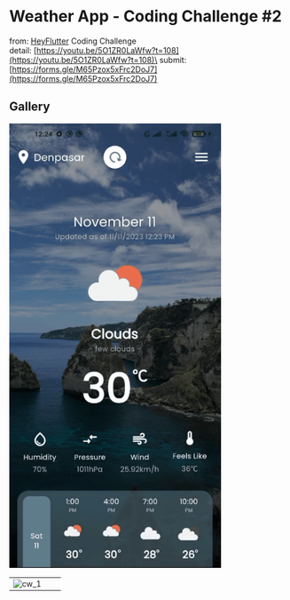 # Weather App - Coding Challenge #2

from: [HeyFlutter](https://www.youtube.com/@HeyFlutter) Coding Challenge\
detail: [https://youtu.be/5O1ZR0LaWfw?t=108](https://youtu.be/5O1ZR0LaWfw?t=108)\
submit: [https://forms.gle/M65Pzox5xFrc2DoJ7](https://forms.gle/M65Pzox5xFrc2DoJ7)

## Gallery

<img src="https://raw.githubusercontent.com/indratrisnar/weather_app_challenge/main/pics/current_weather.gif" alt="current_weather" height="800">

|                                                                                                                             |     |     |
| --------------------------------------------------------------------------------------------------------------------------- | --- | --- |
| <img src="https://raw.githubusercontent.com/indratrisnar/weather_app_challenge/main/pics/cw_1.gif" alt="cw_1" height="800"> |
